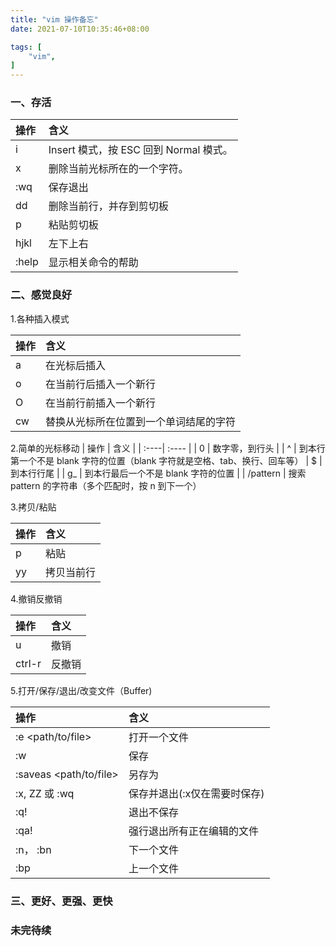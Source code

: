 ```yaml
---
title: "vim 操作备忘"
date: 2021-07-10T10:35:46+08:00

tags: [
    "vim",
]
---
```


### 一、存活

| 操作 | 含义 |
| :----| :---- |
| i | Insert 模式，按 ESC 回到 Normal 模式。 |  
| x |  删除当前光标所在的一个字符。|
| :wq | 保存退出 |
| dd | 删除当前行，并存到剪切板 |
| p | 粘贴剪切板 |
| hjkl | 左下上右 |
| :help <command> | 显示相关命令的帮助 |

### 二、感觉良好

1.各种插入模式

| 操作 | 含义 |
| :----| :---- |
| a | 在光标后插入 |
| o | 在当前行后插入一个新行 |
| O | 在当前行前插入一个新行 |
| cw | 替换从光标所在位置到一个单词结尾的字符 |

2.简单的光标移动
| 操作 | 含义 |
| :----| :---- |
| 0 | 数字零，到行头 |
| ^ | 到本行第一个不是 blank 字符的位置（blank 字符就是空格、tab、换行、回车等）
| $ | 到本行行尾 |
| g_ | 到本行最后一个不是 blank 字符的位置 |
| /pattern | 搜索 pattern 的字符串（多个匹配时，按 n 到下一个）

3.拷贝/粘贴

| 操作 | 含义 |
| :----| :---- |
| p | 粘贴 |
| yy | 拷贝当前行 |

4.撤销反撤销

| 操作 | 含义 |
| :----| :---- |
| u | 撤销 |
| ctrl-r | 反撤销 |


5.打开/保存/退出/改变文件（Buffer)

| 操作 | 含义 |
| :---- | :---- |
| :e <path/to/file> | 打开一个文件 |
| :w | 保存 |
| :saveas <path/to/file> | 另存为 |
| :x, ZZ 或 :wq | 保存并退出(:x仅在需要时保存)
| :q! | 退出不保存 |
| :qa! | 强行退出所有正在编辑的文件 |
| :n， :bn | 下一个文件 |
| :bp | 上一个文件 | 

### 三、更好、更强、更快










### 未完待续



